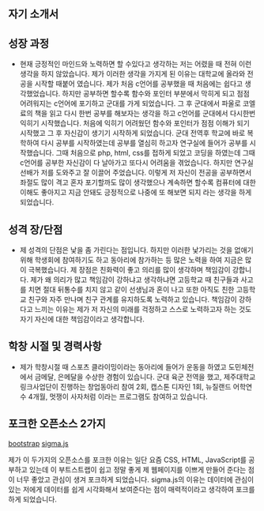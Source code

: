 ## 자기 소개서

## 성장 과정
* 현재 긍정적인 마인드와 노력하면 할 수있다고 생각하는 저는 어렸을 때 전혀 이런 생각을 하지 않았습니다. 제가 이러한 생각을 가지게 된 이유는 대학교에 올라와 전공을 시작할 때붙어 였습니다. 제가 처음 c언어를 공부했을 때 처음에는 쉽다고 생각했었습니다. 하지만 공부하면 할수록 함수와 포인터 부분에서 막히게 되고 점점 어려워지는 c언어에 포기하고 군대를 가게 되었습니다. 그 후 군대에서 파울로 코엘료의 책을 읽고 다시 한번 공부를 해보자는 생각을 하고 c언어를 군대에서 다시한번 익히기 시작했습니다. 처음에 익히기 어려웠던 함수와 포인터가 점점 이해가 되기 시작했고 그 후 자신감이 생기기 시작하게 되었습니다. 군대 전역후 학교에 바로 복학하여 다시 공부를 시작하였는데 공부를 열심히 하고자 연구실에 들어가 공부를 시작했습니다. 그때 처음으로 php, html, css를 접하게 되었고 코딩을 하였는데 그때 c언어를 공부한 자신감이 다 날아가고 또다시 어려움을 겪었습니다. 하지만 연구실 선배가 저를 도와주고 잘 이끌어 주었습니다. 이렇게 저 자신이 전공을 공부하면서 좌절도 많이 격고 혼자 포기할까도 많이 생각했으나 계속하면 할수록 컴퓨터에 대한 이해도 좋아지고 지금 안돼도 긍정적으로 나중에 또 해보면 되지 라는 생각을 하게 되었습니다.


## 성격 장/단점
* 제 성격의 단점은 낯을 좀 가린다는 점입니다. 하지만 이러한 낯가리는 것을 없애기위해 학생회에 참여하기도 하고 동아리에 참가하는 등 많은 노력을 하여 지금은 많이 극복했습니다. 제 장점은 친화력이 좋고 의리를 많이 생각하며 책임감이 강합니다. 제가 왜 의리가 많고 책임감이 강하냐고 생각하냐면 고등학교 때 친구들과 사고를 치면 절대 뒤통수를 치지 않고 같이 선생님과 혼이 나고 또한 아직도 친한 고등학교 친구와 자주 만나며 친구 관계를 유지하도록 노력하고 있습니다. 책임감이 강하다고 느끼는 이유는 제가 저 자신의 미래를 걱정하고 스스로 노력하고자 하는 것도 자기 자신에 대한 책임감이라고 생각합니다.

## 학창 시절 및 경력사항
* 제가 학창시절 때 스포츠 클라이밍이라는 동아리에 들어가 운동을 하였고 도민체전에서 금메달, 은메달을 수상한 경험이 있습니다. 군대 육군 전역을 했고, 제주대학교 링크사업단이 진행하는 창업동아리 참여 2회, 캡스톤 디자인 1회, 뉴질랜드 어학연수 4개월, 멋쟁이 사자처럼 이라는 프로그램도 참여하고 있습니다.

## 포크한 오픈소스 2가지
[bootstrap](https://github.com/leeikjeun/bootstrap)
[sigma.js](https://github.com/leeikjeun/sigma.js) 

제가 이 두가지의 오픈소스를 포크한 이유는 일단 요즘 CSS, HTML, JavaScript를 공부하고 있는데 이 부트스트랩이 쉽고 정말 좋게 제 웹페이지를 이쁘게 만들어 준다는 점이 너무 좋았고 관심이 생겨 포크하게 되었습니다.
sigma.js의 이유는 데이터에 관심이 있는 저에게 데이터를 쉽게 시각화해서 보여준다는 점이 매력적이라고 생각하여 포크를 하게 되었습니다.
